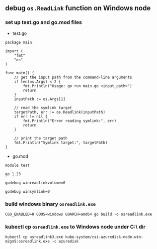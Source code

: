 ## debug `os.ReadLink` function on Windows node
### set up test.go and go.mod files
 - test.go
```
package main

import (
    "fmt"
    "os"
)

func main() {
    // get the input path from the command-line arguments
    if len(os.Args) < 2 {
        fmt.Println("Usage: go run main.go <input_path>")
        return
    }
    inputPath := os.Args[1]

    // read the symlink target
    targetPath, err := os.Readlink(inputPath)
    if err != nil {
        fmt.Println("Error reading symlink:", err)
        return
    }

    // print the target path
    fmt.Println("Symlink target:", targetPath)
}
```
 - go.mod
```
module test

go 1.23

godebug winreadlinkvolume=0

godebug winsymlink=0
```


### build windows binary `osreadlink.exe`
```
CGO_ENABLED=0 GOOS=windows GOARCH=amd64 go build -o osreadlink.exe
```

### kubectl cp `osreadlink.exe` to Windows node under C:\ dir
```
kubectl cp osreadlink3.exe kube-system/csi-azuredisk-node-win-m2gn5:osreadlink.exe -c azuredisk
```

